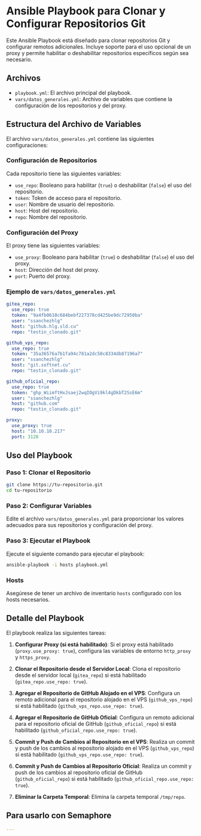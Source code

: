 # Ansible Playbook para Clonar y Configurar Repositorios Git

Este Ansible Playbook está diseñado para clonar repositorios Git y configurar remotos adicionales. Incluye soporte para el uso opcional de un proxy y permite habilitar o deshabilitar repositorios específicos según sea necesario.

## Archivos

- `playbook.yml`: El archivo principal del playbook.
- `vars/datos_generales.yml`: Archivo de variables que contiene la configuración de los repositorios y del proxy.

## Estructura del Archivo de Variables

El archivo `vars/datos_generales.yml` contiene las siguientes configuraciones:

### Configuración de Repositorios

Cada repositorio tiene las siguientes variables:

- `use_repo`: Booleano para habilitar (`true`) o deshabilitar (`false`) el uso del repositorio.
- `token`: Token de acceso para el repositorio.
- `user`: Nombre de usuario del repositorio.
- `host`: Host del repositorio.
- `repo`: Nombre del repositorio.

### Configuración del Proxy

El proxy tiene las siguientes variables:

- `use_proxy`: Booleano para habilitar (`true`) o deshabilitar (`false`) el uso del proxy.
- `host`: Dirección del host del proxy.
- `port`: Puerto del proxy.

### Ejemplo de `vars/datos_generales.yml`

```yaml
gitea_repo:
  use_repo: true
  token: "9a4fb0610c684bebf227378cd425be9dc72950ba"
  user: "ssanchezhlg"
  host: "github.hlg.sld.cu"
  repo: "testin_clonado.git"

github_vps_repo:
  use_repo: true
  token: "35a36576a7b1fa94c781a2dc50c8334db87196a7"
  user: "ssanchezhlg"
  host: "git.softnet.cu"
  repo: "testin_clonado.git"

github_oficial_repo:
  use_repo: true
  token: "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"
  user: "ssanchezhlg"
  host: "github.com"
  repo: "testin_clonado.git"

proxy:
  use_proxy: true
  host: "10.10.10.217"
  port: 3128
```

## Uso del Playbook

### Paso 1: Clonar el Repositorio

```bash
git clone https://tu-repositorio.git
cd tu-repositorio
```

### Paso 2: Configurar Variables

Edite el archivo `vars/datos_generales.yml` para proporcionar los valores adecuados para sus repositorios y configuración del proxy.

### Paso 3: Ejecutar el Playbook

Ejecute el siguiente comando para ejecutar el playbook:

```bash
ansible-playbook -i hosts playbook.yml
```

### Hosts

Asegúrese de tener un archivo de inventario `hosts` configurado con los hosts necesarios.

## Detalle del Playbook

El playbook realiza las siguientes tareas:

1. **Configurar Proxy (si está habilitado)**:
   Si el proxy está habilitado (`proxy.use_proxy: true`), configura las variables de entorno `http_proxy` y `https_proxy`.

2. **Clonar el Repositorio desde el Servidor Local**:
   Clona el repositorio desde el servidor local (`gitea_repo`) si está habilitado (`gitea_repo.use_repo: true`).

3. **Agregar el Repositorio de GitHub Alojado en el VPS**:
   Configura un remoto adicional para el repositorio alojado en el VPS (`github_vps_repo`) si está habilitado (`github_vps_repo.use_repo: true`).

4. **Agregar el Repositorio de GitHub Oficial**:
   Configura un remoto adicional para el repositorio oficial de GitHub (`github_oficial_repo`) si está habilitado (`github_oficial_repo.use_repo: true`).

5. **Commit y Push de Cambios al Repositorio en el VPS**:
   Realiza un commit y push de los cambios al repositorio alojado en el VPS (`github_vps_repo`) si está habilitado (`github_vps_repo.use_repo: true`).

6. **Commit y Push de Cambios al Repositorio Oficial**:
   Realiza un commit y push de los cambios al repositorio oficial de GitHub (`github_oficial_repo`) si está habilitado (`github_oficial_repo.use_repo: true`).

7. **Eliminar la Carpeta Temporal**:
   Elimina la carpeta temporal `/tmp/repo`.

## Para usarlo con Semaphore

```yaml
---


```

